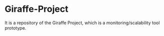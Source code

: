 Giraffe-Project
===============

It is a repository of the Giraffe Project, which is a monitoring/scalability tool prototype.
